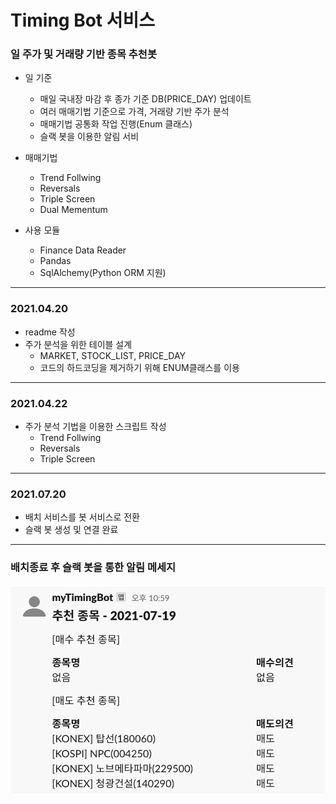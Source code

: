 # Timing Bot 서비스
### 일 주가 및 거래량 기반 종목 추천봇
* 일 기준
    * 매일 국내장 마감 후 종가 기준 DB(PRICE_DAY) 업데이트 
    * 여러 매매기법 기준으로 가격, 거래량 기반 주가 분석
    * 매매기법 공통화 작업 진행(Enum 클래스)
    * 슬랙 봇을 이용한 알림 서비
  
      
* 매매기법
    * Trend Follwing
    * Reversals
    * Triple Screen
    * Dual Mementum

  
* 사용 모듈
  * Finance Data Reader
  * Pandas
  * SqlAlchemy(Python ORM 지원)
---
### 2021.04.20
* readme 작성
* 주가 분석을 위한 테이블 설계
    * MARKET, STOCK_LIST, PRICE_DAY
    * 코드의 하드코딩을 제거하기 위해 ENUM클래스를 이용 
  
---
### 2021.04.22
* 주가 분석 기법을 이용한 스크립트 작성
  * Trend Follwing
  * Reversals
  * Triple Screen
    
---
### 2021.07.20
* 배치 서비스를 봇 서비스로 전환
* 슬랙 봇 생성 및 연결 완료

----
### 배치종료 후 슬랙 봇을 통한 알림 메세지

![img.png](img.png)